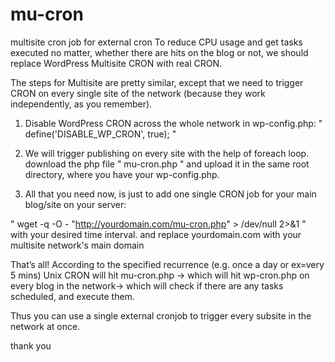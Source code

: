 # mu-cron
multisite cron job for external cron
To reduce CPU usage and get tasks executed no matter, whether there are hits on the blog or not, we should replace WordPress Multisite CRON with real CRON.

The steps for Multisite are pretty similar, except that we need to trigger CRON on every single site of the network (because they work independently, as you remember).

1. Disable WordPress CRON across the whole network in wp-config.php: 
" define('DISABLE_WP_CRON', true); "

2. We will trigger publishing on every site with the help of foreach loop.
   download the php file " mu-cron.php " and upload it in the same root directory, where you have your wp-config.php.
   
3. All that you need now, is just to add one single CRON job for your main blog/site on your server:   

" wget -q -O - "http://yourdomain.com/mu-cron.php" > /dev/null 2>&1 " with your desired time interval. and replace yourdomain.com with your multisite network's main domain

That’s all! According to the specified recurrence (e.g. once a day or ex=very 5 mins) Unix CRON will hit
mu-cron.php -> which will hit wp-cron.php on every blog in the network-> which will check if there are any tasks scheduled, and execute them.

Thus you can use a single external cronjob to trigger every subsite in the network at once.

thank you



